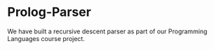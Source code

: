 # Prolog-Parser
We have built a recursive descent parser as part of our Programming Languages course project. 
